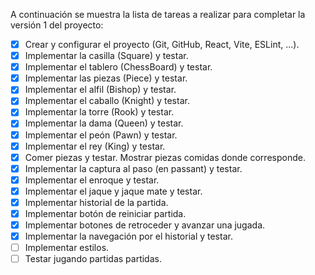 A continuación se muestra la lista de tareas a realizar para completar la versión 1 del proyecto:

- [X] Crear y configurar el proyecto (Git, GitHub, React, Vite, ESLint, ...).
- [X] Implementar la casilla (Square) y testar.
- [X] Implementar el tablero (ChessBoard) y testar.
- [X] Implementar las piezas (Piece) y testar.
- [X] Implementar el alfil (Bishop) y testar.
- [X] Implementar el caballo (Knight) y testar.
- [X] Implementar la torre (Rook) y testar.
- [X] Implementar la dama (Queen) y testar.
- [X] Implementar el peón (Pawn) y testar.
- [X] Implementar el rey (King) y testar.
- [X] Comer piezas y testar. Mostrar piezas comidas donde corresponde.
- [X] Implementar la captura al paso (en passant) y testar.
- [X] Implementar el enroque y testar.
- [X] Implementar el jaque y jaque mate y testar.
- [X] Implementar historial de la partida.
- [X] Implementar botón de reiniciar partida.
- [X] Implementar botones de retroceder y avanzar una jugada.
- [X] Implementar la navegación por el historial y testar.
- [ ] Implementar estilos.
- [ ] Testar jugando partidas partidas.